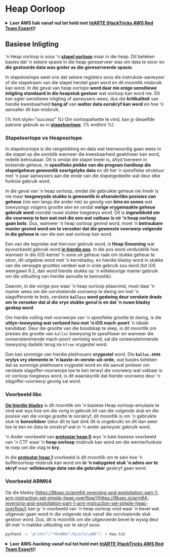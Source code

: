 # Heap Oorloop

<details>

<summary><strong>Leer AWS hak vanaf nul tot held met</strong> <a href="https://training.hacktricks.xyz/courses/arte"><strong>htARTE (HackTricks AWS Red Team Expert)</strong></a><strong>!</strong></summary>

Ander maniere om HackTricks te ondersteun:

* As jy wil sien dat jou **maatskappy geadverteer word in HackTricks** of **HackTricks aflaai in PDF-formaat** Kontroleer die [**INSKRYWINGSPLANNE**](https://github.com/sponsors/carlospolop)!
* Kry die [**amptelike PEASS & HackTricks swag**](https://peass.creator-spring.com)
* Ontdek [**Die PEASS Familie**](https://opensea.io/collection/the-peass-family), ons versameling van eksklusiewe [**NFTs**](https://opensea.io/collection/the-peass-family)
* **Sluit aan by die** 💬 [**Discord groep**](https://discord.gg/hRep4RUj7f) of die [**telegram groep**](https://t.me/peass) of **volg** ons op **Twitter** 🐦 [**@hacktricks\_live**](https://twitter.com/hacktricks\_live)**.**
* **Deel jou haktruuks deur PRs in te dien by die** [**HackTricks**](https://github.com/carlospolop/hacktricks) en [**HackTricks Cloud**](https://github.com/carlospolop/hacktricks-cloud) github repos.

</details>

## Basiese Inligting

'n Heap oorloop is soos 'n [**stapel oorloop**](../stack-overflow/) maar in die heap. Dit beteken basies dat 'n sekere spasie in die heap gereserveer was om data te stoor en **die gestoorde data was groter as die gereserveerde spasie.**

In stapeloorlope weet ons dat sekere registers soos die instruksie-aanwyser of die stapelraam van die stapel herstel gaan word en dit moontlik misbruik kan word. In die geval van heap oorlope **word daar nie enige sensitiewe inligting standaard in die heapstuk gestoor** wat oorloop kan word nie. Dit kan egter sensitiewe inligting of aanwysers wees, dus die **kritikaliteit** van hierdie kwesbaarheid **hang af** van **watter data oorskryf kan word** en hoe 'n aanvaller dit kan misbruik.

{% hint style="success" %}
Om oorloopafsette te vind, kan jy dieselfde patrone gebruik as in [**stapeloorlope**](../stack-overflow/#finding-stack-overflows-offsets).
{% endhint %}

### Stapeloorlope vs Heapoorlope

In stapeloorlope is die rangskikking en data wat teenwoordig gaan wees in die stapel op die oomblik wanneer die kwesbaarheid geaktiveer kan word, redelik betroubaar. Dit is omdat die stapel lineêr is, altyd toeneem in botsende geheue, in **spesifieke plekke van die program hardloop die stapelgeheue gewoonlik soortgelyke data** en dit het 'n spesifieke struktuur met 'n paar aanwysers aan die einde van die stapelgedeelte wat deur elke funksie gebruik word.

In die geval van 'n heap oorloop, omdat die gebruikte geheue nie lineêr is nie maar **toegewysde stukke is gewoonlik in afsonderlike posisies van geheue** (nie een langs die ander nie) as gevolg van **bins en sones** wat toewysings volgens grootte skei en omdat **vorige vrygemaakte geheue gebruik word** voordat nuwe stukke toegewys word. Dit is **ingewikkeld om die voorwerp te ken wat met die een wat vatbaar is vir 'n heap oorloop gaan bots**. Dus, wanneer 'n heap oorloop gevind word, moet 'n **betroubare manier gevind word om te verseker dat die gewenste voorwerp volgende in die geheue is** van die een wat oorloop kan word.

Een van die tegnieke wat hiervoor gebruik word, is **Heap Grooming** wat byvoorbeeld gebruik word [**in hierdie pos**](https://azeria-labs.com/grooming-the-ios-kernel-heap/). In die pos word verduidelik hoe wanneer in die iOS-kernel 'n sone uit geheue raak om stukke geheue te stoor, dit uitgebrei word met 'n kernbladsy, en hierdie bladsy word in stukke van die verwagte groottes verdeel wat in orde gebruik sou word (tot iOS weergawe 9.2, dan word hierdie stukke op 'n willekeurige manier gebruik om die uitbuiting van hierdie aanvalle te bemoeilik).

Daarom, in die vorige pos waar 'n heap oorloop plaasvind, moet daar 'n manier wees om die oorvloeiende voorwerp te dwing om met 'n slagofferorde te bots, verskeie **`kallocs` word gedwing deur verskeie drade om te verseker dat al die vrye stukke gevul is en dat 'n nuwe bladsy geskep word**.

Om hierdie vulling met voorwerpe van 'n spesifieke grootte te dwing, is die **uitlyn-toewysing wat verband hou met 'n iOS mach-poort** 'n ideale kandidaat. Deur die grootte van die boodskap te skep, is dit moontlik om presies die grootte van `kalloc` toewysing te spesifiseer en wanneer die ooreenstemmende mach-poort vernietig word, sal die ooreenstemmende toewysing dadelik terug na `kfree` vrygestel word.

Dan kan sommige van hierdie plekhouers **vrygestel** word. Die **`kalloc.4096` vrylys vry elemente in 'n laaste-in-eerste-uit-orde**, wat basies beteken dat as sommige plekhouers vrygestel word en die aanval probeer om verskeie slagoffer-voorwerpe toe te ken terwyl die voorwerp wat vatbaar is vir oorloop toegewys word, is dit waarskynlik dat hierdie voorwerp deur 'n slagoffer-voorwerp gevolg sal word.

### Voorbeeld libc

[**Op hierdie bladsy**](https://guyinatuxedo.github.io/27-edit\_free\_chunk/heap\_consolidation\_explanation/index.html) is dit moontlik om 'n basiese Heap oorloop-emulasie te vind wat wys hoe om die vorig in gebruik bit van die volgende stuk en die posisie van die vorige grootte te oorskryf, dit moontlik is om 'n gebruikte stuk te **konsolideer** (deur dit te laat dink dit is ongebruik) en dit dan weer toe te ken en data te oorskryf wat in 'n ander aanwyser gebruik word.

'n Ander voorbeeld van [**protostar heap 0**](https://guyinatuxedo.github.io/24-heap\_overflow/protostar\_heap0/index.html) wys 'n baie basiese voorbeeld van 'n CTF waar 'n **heap oorloop** misbruik kan word om die wennerfunksie te roep om die vlag te **kry**.

In die [**protostar heap 1**](https://guyinatuxedo.github.io/24-heap\_overflow/protostar\_heap1/index.html) voorbeeld is dit moontlik om te sien hoe 'n bufferoorloop misbruik kan word om **in 'n nabygeleë stuk 'n adres oor te skryf** waar **willekeurige data van die gebruiker** geskryf gaan word.

### Voorbeeld ARM64

Op die bladsy [https://8ksec.io/arm64-reversing-and-exploitation-part-1-arm-instruction-set-simple-heap-overflow/](https://8ksec.io/arm64-reversing-and-exploitation-part-1-arm-instruction-set-simple-heap-overflow/) kan jy 'n voorbeeld van 'n heap oorloop vind waar 'n bevel wat uitgevoer gaan word in die volgende stuk vanaf die oorvloeiende stuk gestoor word. Dus, dit is moontlik om die uitgevoerde bevel te wysig deur dit met 'n maklike uitbuiting oor te skryf soos:
```bash
python3 -c 'print("/"*0x400+"/bin/ls\x00")' > hax.txt
```
<details>

<summary><strong>Leer AWS-hacking vanaf nul tot held met</strong> <a href="https://training.hacktricks.xyz/courses/arte"><strong>htARTE (HackTricks AWS Red Team Expert)</strong></a><strong>!</strong></summary>

Ander maniere om HackTricks te ondersteun:

* As jy jou **maatskappy geadverteer wil sien in HackTricks** of **HackTricks in PDF wil aflaai** Kyk na die [**INSKRYWINGSPLANNE**](https://github.com/sponsors/carlospolop)!
* Kry die [**amptelike PEASS & HackTricks swag**](https://peass.creator-spring.com)
* Ontdek [**Die PEASS-familie**](https://opensea.io/collection/the-peass-family), ons versameling eksklusiewe [**NFT's**](https://opensea.io/collection/the-peass-family)
* **Sluit aan by die** 💬 [**Discord-groep**](https://discord.gg/hRep4RUj7f) of die [**telegram-groep**](https://t.me/peass) of **volg** ons op **Twitter** 🐦 [**@hacktricks\_live**](https://twitter.com/hacktricks\_live)**.**
* **Deel jou haktruuks deur PR's in te dien by die** [**HackTricks**](https://github.com/carlospolop/hacktricks) en [**HackTricks Cloud**](https://github.com/carlospolop/hacktricks-cloud) github-opslag.

</details>
